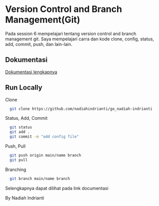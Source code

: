 
# Version Control and Branch Management(Git)

Pada session 6 mempelajari tentang version control and branch management git. Saya mempelajari carra dan kode clone, config, status, add, commit, push, dan lain-lain.  


## Dokumentasi

[Dokumentasi lengkapnya ](https://github.com/nadiahindrianti/go_nadiah-indrianti/tree/main/6_Version%20Control%20and%20Branch%20Management(%20Git)/Screenshoot)


## Run Locally

Clone

```bash
  git clone https://github.com/nadiahindrianti/go_nadiah-indrianti
```

Status, Add, Commit

```bash
  git status
  git add . 
  git commit -m "add config file"
```

Push, Pull 

```bash
  git push origin main/name branch
  git pull
```

Branching

```bash
  git branch main/name branch
```

Selengkapnya dapat dilihat pada link documentasi

By Nadiah Indrianti
